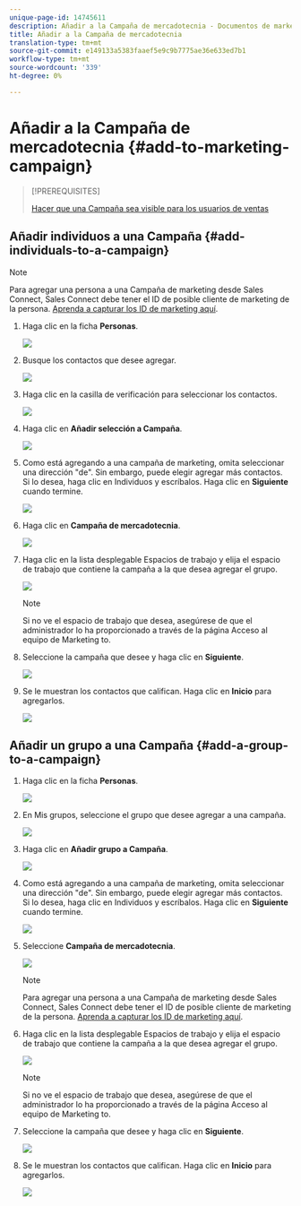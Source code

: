 ```yaml
---
unique-page-id: 14745611
description: Añadir a la Campaña de mercadotecnia - Documentos de marketing - Documentación del producto
title: Añadir a la Campaña de mercadotecnia
translation-type: tm+mt
source-git-commit: e149133a5383faaef5e9c9b7775ae36e633ed7b1
workflow-type: tm+mt
source-wordcount: '339'
ht-degree: 0%

---
```



# Añadir a la Campaña de mercadotecnia {#add-to-marketing-campaign}

>[!PREREQUISITES]
>
>[Hacer que una Campaña sea visible para los usuarios de ventas](http://docs.marketo.com/x/NwDh)

## Añadir individuos a una Campaña {#add-individuals-to-a-campaign}

>[!NOTE]
>
>Para agregar una persona a una Campaña de marketing desde Sales Connect, Sales Connect debe tener el ID de posible cliente de marketing de la persona. [Aprenda a capturar los ID de marketing aquí](http://docs.marketo.com/x/CQXLAQ).

1. Haga clic en la ficha **Personas**.

   ![](assets/one-3.png)

1. Busque los contactos que desee agregar.

   ![](assets/two-3.png)

1. Haga clic en la casilla de verificación para seleccionar los contactos.

   ![](assets/three-3.png)

1. Haga clic en **Añadir selección a Campaña**.

   ![](assets/four-3.png)

1. Como está agregando a una campaña de marketing, omita seleccionar una dirección &quot;de&quot;. Sin embargo, puede elegir agregar más contactos. Si lo desea, haga clic en Individuos y escríbalos. Haga clic en **Siguiente** cuando termine.

   ![](assets/five-2.png)

1. Haga clic en **Campaña de mercadotecnia**.

   ![](assets/six-1.png)

1. Haga clic en la lista desplegable Espacios de trabajo y elija el espacio de trabajo que contiene la campaña a la que desea agregar el grupo.

   ![](assets/seven-1.png)

   >[!NOTE]
   >
   >Si no ve el espacio de trabajo que desea, asegúrese de que el administrador lo ha proporcionado a través de la página Acceso al equipo de Marketing to.

1. Seleccione la campaña que desee y haga clic en **Siguiente**.

   ![](assets/eight.png)

1. Se le muestran los contactos que califican. Haga clic en **Inicio** para agregarlos.

   ![](assets/nine.png)

## Añadir un grupo a una Campaña {#add-a-group-to-a-campaign}

1. Haga clic en la ficha **Personas**.

   ![](assets/one-3.png)

1. En Mis grupos, seleccione el grupo que desee agregar a una campaña.

   ![](assets/eleven.png)

1. Haga clic en **Añadir grupo a Campaña**.

   ![](assets/twelve.png)

1. Como está agregando a una campaña de marketing, omita seleccionar una dirección &quot;de&quot;. Sin embargo, puede elegir agregar más contactos. Si lo desea, haga clic en Individuos y escríbalos. Haga clic en **Siguiente** cuando termine.

   ![](assets/thirteen.png)

1. Seleccione **Campaña de mercadotecnia**.

   ![](assets/six-1.png)

   >[!NOTE]
   >
   >Para agregar una persona a una Campaña de marketing desde Sales Connect, Sales Connect debe tener el ID de posible cliente de marketing de la persona. [Aprenda a capturar los ID de marketing aquí](http://docs.marketo.com/x/CQXLAQ).

1. Haga clic en la lista desplegable Espacios de trabajo y elija el espacio de trabajo que contiene la campaña a la que desea agregar el grupo.

   ![](assets/seven-1.png)

   >[!NOTE]
   >
   >Si no ve el espacio de trabajo que desea, asegúrese de que el administrador lo ha proporcionado a través de la página Acceso al equipo de Marketing to.

1. Seleccione la campaña que desee y haga clic en **Siguiente**.

   ![](assets/eight.png)

1. Se le muestran los contactos que califican. Haga clic en **Inicio** para agregarlos.

   ![](assets/nine.png)

